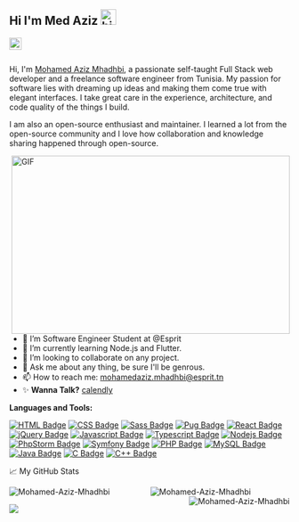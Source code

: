 ## Hi I'm Med Aziz <img src="https://user-images.githubusercontent.com/1303154/88677602-1635ba80-d120-11ea-84d8-d263ba5fc3c0.gif" width="28px" alt="hi">

<a href="https://www.linkedin.com/in/mohamedaziz-mhadhbi-1951411ba/">
  <img align="left" alt="Abhishek's LinkedIN" width="22px" src="https://raw.githubusercontent.com/peterthehan/peterthehan/master/assets/linkedin.svg" />
</a>

<br/>
<br/>

Hi, I'm [Mohamed Aziz Mhadhbi](https://blog.abhisheknaidu.tech/), a passionate self-taught Full Stack web developer and a freelance software engineer from Tunisia. My passion for software lies with dreaming up ideas and making them come true with elegant interfaces. I take great care in the experience, architecture, and code quality of the things I build.

I am also an open-source enthusiast and maintainer. I learned a lot from the open-source community and I love how collaboration and knowledge sharing happened through open-source.


  <img align="right" alt="GIF" src="https://github.com/abhisheknaiidu/abhisheknaiidu/blob/master/code.gif?raw=true" width="500" height="320" />
 <br/>

- 🔭 I’m Software Engineer Student at @Esprit
- 🌱 I’m currently learning Node.js and Flutter.
- 👯 I’m looking to collaborate on any project.
- 💬 Ask me about any thing, be sure I'll be genrous.
- 📫 How to reach me: <mohamedaziz.mhadhbi@esprit.tn>
- ✨ **Wanna Talk?** [calendly](https://calendly.com/mohamed-aziz-mhadhbi)

**Languages and Tools:**  

[![HTML Badge](https://img.shields.io/badge/-HTML5-E34F26?style=for-the-badge&labelColor=black&logo=HTML5&logoColor=E34F26)](#) 
[![CSS Badge](https://img.shields.io/badge/-CSS3-1572B6?style=for-the-badge&labelColor=black&logo=CSS3&logoColor=1572B6)](#) 
[![Sass Badge](https://img.shields.io/badge/-Sass-CC6699?style=for-the-badge&labelColor=black&logo=Sass&logoColor=CC6699)](#) 
[![Pug Badge](https://img.shields.io/badge/-Pug-A86454?style=for-the-badge&labelColor=black&logo=Pug&logoColor=A86454)](#) 
[![React Badge](https://img.shields.io/badge/-React-61DBFB?style=for-the-badge&labelColor=black&logo=react&logoColor=61DBFB)](#) 
[![jQuery Badge](https://img.shields.io/badge/-jQuery-0769AD?style=for-the-badge&labelColor=black&logo=jQuery&logoColor=0769AD)](#) 
[![Javascript Badge](https://img.shields.io/badge/-Javascript-F0DB4F?style=for-the-badge&labelColor=black&logo=javascript&logoColor=F0DB4F)](#) 
[![Typescript Badge](https://img.shields.io/badge/-Typescript-007acc?style=for-the-badge&labelColor=black&logo=typescript&logoColor=007acc)](#)
[![Nodejs Badge](https://img.shields.io/badge/-Node_js-3C873A?style=for-the-badge&labelColor=black&logo=node.js&logoColor=3C873A)](#)
[![PhpStorm Badge](https://img.shields.io/badge/-PhpStorm-000000?style=for-the-badge&labelColor=black&logo=PhpStorm&logoColor=)](#)
[![Symfony Badge](https://img.shields.io/badge/-Symfony-000000?style=for-the-badge&labelColor=black&logo=Symfony&logoColor=FFFF)](#)
[![PHP Badge](https://img.shields.io/badge/-PHP-777BB4?style=for-the-badge&labelColor=black&logo=PHP&logoColor=V)](#)
[![MySQL Badge](https://img.shields.io/badge/-MySQL-4479A1?style=for-the-badge&labelColor=black&logo=MySQL&logoColor=4479A1)](#)
[![Java Badge](https://img.shields.io/badge/-Java-007396?style=for-the-badge&labelColor=black&logo=Java&logoColor=007396)](#)
[![C Badge](https://img.shields.io/badge/-C_Language-A8B9CC?style=for-the-badge&labelColor=black&logo=C&logoColor=A8B9CC)](#) 
[![C++ Badge](https://img.shields.io/badge/-C++_Language-00599C?style=for-the-badge&labelColor=black&logo=C&logoColor=00599C)](#) 



📈 My GitHub Stats

<p align="center"> <img src="https://github-readme-stats.vercel.app/api?username=Mohamed-Aziz-Mhadhbi&show_icons=true&theme=gotham" alt="Mohamed-Aziz-Mhadhbi" />
<img align="left" alt="Mohamed-Aziz-Mhadhbi" src="https://github-readme-stats.vercel.app/api?username=Mohamed-Aziz-Mhadhbi&hide=issues&show_icons=true" />
  <img align="right" alt="Mohamed-Aziz-Mhadhbi" src="https://github-readme-stats.vercel.app/api/top-langs/?username=Mohamed-Aziz-Mhadhbi)](https://github.com/anuraghazra/github-readme-stats" />


![](https://komarev.com/ghpvc/?username=Mohamed-Aziz-Mhadhbi)

  

